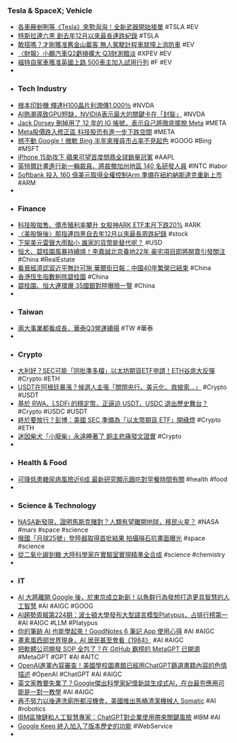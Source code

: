 ### Tesla & SpaceX; Vehicle
- [各車厰剉咧等《Tesla》來勢洶洶！全新武器開始接單](https://www.kingautos.net/351514) #TSLA #EV
- [特斯拉連六黑 創去年12月以來最長連跌紀錄](https://news.cnyes.com/news/id/5295832) #TSLA
- [敢搭嗎？才剛獲准舊金山載客 無人駕駛計程車就撞上消防車](https://tw.news.yahoo.com/敢搭嗎-才剛獲准舊金山載客-無人駕駛計程車就撞上消防車-093033418.html) #EV
- [〈財報〉小鵬汽車Q2虧損擴大 Q3財測黯淡](https://news.cnyes.com/news/id/5295561) #XPEV #EV
- [福特自駕車獲准英國上路 500車主加入試用行列](https://news.pts.org.tw/article/652017) #F #EV
-
- ### Tech Industry
- [根本印鈔機 輝達H100晶片利潤傳1,000％](https://ctee.com.tw/news/global/924021.html) #NVDA
- [AI熱潮導致GPU短缺，NVIDIA表示最大的關鍵卡在「封裝」](https://www.techbang.com/posts/108617-the-ai-boom-could-lead-to-a-new-gpu-shortage-but-nvidia-says) #NVDA
- [Jack Dorsey 刪掉用了 12 年的 IG 帳號，表示自己將徹底擺脫 Meta](https://www.inside.com.tw/article/32541-Jack-Dorsey-quit-Instagram-going-Meta-free) #META
- [Meta股價跌入修正區 科技股恐有進一步下跌空間](https://news.cnyes.com/news/id/5295507) #META
- [撼不動 Google！微軟 Bing 半年來搜尋市占率不見起色](https://www.inside.com.tw/article/32528-new-bing-google-market-share-six-months) #GOOG #Bing #MSFT
- [iPhone 15助攻下 蘋果可望首度問鼎全球銷量冠軍](https://news.cnyes.com/news/id/5295857) #AAPL
- [英特爾計畫進行新一輪裁員，將裁撤加州地區 140 名研發人員](https://technews.tw/2023/08/18/intel-plans-another-round-of-layoffs/) #INTC #labor
- [Softbank 投入 160 億美元取得全權控制Arm 準備在紐約納斯達克重新上市](https://www.cool3c.com/article/197736) #ARM
-
- ### Finance
- [科技股拋售、債市殖利率攀升 女股神ARK ETF本月下跌20%](https://news.cnyes.com/news/id/5295728) #ARK
- [〈美股盤後〉那指連四黑自去年12月以來最長周跌紀錄](https://news.cnyes.com/news/id/5295829) #stock
- [下架美元雷聲大雨點小 誰家的貨幣能替代呢？](https://www.rfi.fr/tw/國際/20230819-下架美元雷聲大雨點小-誰家的貨幣能替代呢) #USD
- [恒大、碧桂園風暴持續燒！李嘉誠北京養地22年 豪宅項目即將開賣引發關注](https://money.udn.com/money/story/5603/7381566?from=edn_next_story) #China #RealEstate
- [看衰經濟認習近平無計可施 華爾街日報：中國40年繁榮已結束](https://tw.news.yahoo.com/看衰經濟認習近平無計可施-華爾街日報-中國40年繁榮已結束-095014097.html) #China
- [香港恆生指數剔除碧桂園](https://www.rfi.fr/tw/中國/20230819-香港恆生指數剔除碧桂園) #China
- [碧桂園、恒大連環爆 35國銀對陸曝險一覽](https://ctee.com.tw/news/finance/923738.html) #China
-
- ### Taiwan
- [兩大事業都看成長，華泰Q3營運續揚](https://m.moneydj.com/f1a.aspx?a=faa4b519-f54f-40a6-ad65-9a29393980d7) #TW #華泰
-
- ### Crypto
- [大利好？SEC可能「同批準多檔」以太坊期貨ETF申請！ETH谷底大反彈](https://www.blocktempo.com/sec-could-greenlight-ether-futures-etfs/) #Crypto #ETH
- [USDT在阿根廷暴漲？候選人主張「關閉央行、美元化、救披索…」](https://www.blocktempo.com/argentinas-demand-for-stablecoins-is-spiking/) #Crypto #USDT
- [基於 RWA、LSDFi 的穩定幣，正逼迫 USDT、USDC 退出歷史舞台？](https://blockcast.it/2023/08/19/spark-protocol-raised-dai-savings-rate-to-8percent-how-will-it-impact-usdt-usdc/) #Crypto #USDC #USDT
- [終於要放行？彭博：美國 SEC 準備為「以太幣期貨 ETF」開綠燈](https://blockcast.it/2023/08/18/90304sec-set-to-greenlight-ether-futures-etfs/) #Crypto #ETH
- [迷因柴犬「小廢柴」永遠睡著了 飼主悲痛發文證實](https://today.line.me/tw/v2/article/5yLJaGq) #Crypto
-
- ### Health & Food
- [可降低患糖尿病風險近6成 最新研究顯示跟吃對早餐時間有關](https://health.udn.com/health/story/5974/7377004) #health #food
-
- ### Science & Technology
- [NASA新發現，證明馬斯克賭對？人類有望離開地球，移民火星？](https://www.gvm.com.tw/article/105471) #NASA #mars #space #science
- [俄國「月球25號」登陸器取得首批結果 拍攝隕石坑畫面曝光](https://udn.com/news/story/6809/7381143) #space #science
- [從二氧化碳到糖 大陸科學家在實驗室實現精準全合成](https://news.cnyes.com/news/id/5293508) #science #chemistry
-
- ### IT
- [AI 大將離開 Google 後，於東京成立新創！以魚群行為發想打造更具智慧的人工智慧](https://www.inside.com.tw/article/32540-sakana-ai-google) #AI #AIGC #GOOG
- [AI趨勢周報第224期：波士頓大學發布大型語言模型Platypus，占排行榜第一](https://www.ithome.com.tw/news/158338) #AI #AIGC #LLM #Platypus
- [你的筆跡 AI 也能學起來！GoodNotes 6 筆記 App 使用心得](https://www.kocpc.com.tw/archives/506298) #AI #AIGC
- [畫素風西部世界現身，AI 居民甚至會看《1984》](https://technews.tw/2023/08/20/generative-agents-interactive-simulacra-of-human-behavior/) #AI #AIGC
- [把軟體公司開發 SOP 全包了？在 GitHub 霸榜的 MetaGPT 已開源](https://www.inside.com.tw/article/32356-MetaGPT) #MetaGPT #GPT #AI #AITC
- [OpenAI進軍內容審查！美國學校圖書館已經用ChatGPT篩選書籍內容的色情描述](https://www.techbang.com/posts/108902-chatgpt-content-moderation) #OpenAI #ChatGPT #AI #AIGC
- [英文家教要失業了？Google傑出科學家紀懷新談生成式AI，在台最夯應用可能是一對一教學](https://today.line.me/tw/v2/article/3N9zJzy) #AI #AIGC
- [再不努力以後連洗廁所都沒機會，美國推出馬桶清潔機械人 Somatic](https://hk.news.yahoo.com/再不努力以後連洗廁所都沒機會-美國推出馬桶清潔機械人-somatic-202541372.html) #AI #robotics
- [IBM區塊鏈和人工智慧專家：ChatGPT對企業使用帶來關鍵風險](https://m.cnyes.com/news/id/5295860) #IBM #AI
- [Google Keep 終入加入了版本歷史的功能](https://tw.news.yahoo.com/google-keep-is-finally-adding-version-history-080026874.html) #WebService
-